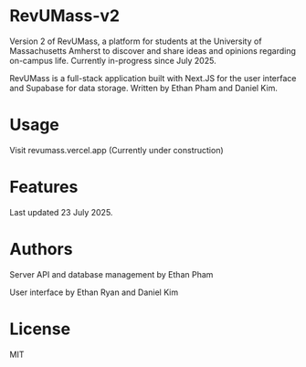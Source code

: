 # RevUMass-v2
Version 2 of RevUMass, a platform for students at the University of Massachusetts Amherst to discover and share ideas and opinions regarding on-campus life. Currently in-progress since July 2025.

RevUMass is a full-stack application built with Next.JS for the user interface and Supabase for data storage. Written by Ethan Pham and Daniel Kim.

# Usage

Visit revumass.vercel.app (Currently under construction)


# Features
Last updated 23 July 2025.

# Authors
Server API and database management by Ethan Pham

User interface by Ethan Ryan and Daniel Kim

# License
MIT
